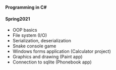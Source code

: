 **Programming in C#**

#### Spring2021 ####

* OOP basics
* File system (I/O)
* Serialization, deserialization
* Snake console game
* Windows forms application (Calculator project)
* Graphics and drawing (Paint app)
* Connection to sqlite (Phonebook app)
